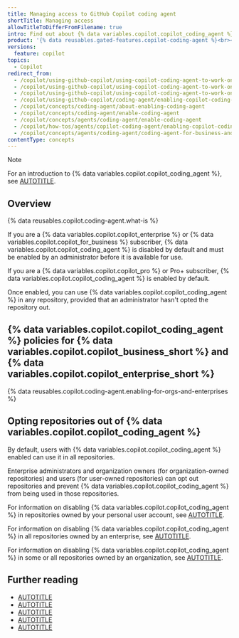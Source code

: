 ```yaml
---
title: Managing access to GitHub Copilot coding agent
shortTitle: Managing access
allowTitleToDifferFromFilename: true
intro: Find out about {% data variables.copilot.copilot_coding_agent %} policies available for {% data variables.copilot.copilot_enterprise %} and {% data variables.copilot.copilot_for_business %}, and about disabling the agent for specific repositories.
product: '{% data reusables.gated-features.copilot-coding-agent %}<br><a href="https://github.com/features/copilot/plans?ref_cta=Copilot+plans+signup&ref_loc=enabling+copilot+coding+agent&ref_page=docs" target="_blank" class="btn btn-primary mt-3 mr-3 no-underline"><span>Sign up for {% data variables.product.prodname_copilot_short %}</span> {% octicon "link-external" height:16 %}</a>'
versions:
  feature: copilot
topics:
  - Copilot
redirect_from:
  - /copilot/using-github-copilot/using-copilot-coding-agent-to-work-on-tasks/enabling-copilot-coding-agent
  - /copilot/using-github-copilot/using-copilot-coding-agent-to-work-on-issues/enabling-copilot-coding-agent-for-your-personal-repositories
  - /copilot/using-github-copilot/using-copilot-coding-agent-to-work-on-tasks/enabling-copilot-coding-agent-for-your-personal-repositories
  - /copilot/using-github-copilot/coding-agent/enabling-copilot-coding-agent
  - /copilot/concepts/coding-agent/about-enabling-coding-agent
  - /copilot/concepts/coding-agent/enable-coding-agent
  - /copilot/concepts/agents/coding-agent/enable-coding-agent
  - /copilot/how-tos/agents/copilot-coding-agent/enabling-copilot-coding-agent
  - /copilot/concepts/agents/coding-agent/coding-agent-for-business-and-enterprise
contentType: concepts
---
```


> [!NOTE]
> For an introduction to {% data variables.copilot.copilot_coding_agent %}, see [AUTOTITLE](/copilot/concepts/about-copilot-coding-agent).

## Overview

{% data reusables.copilot.coding-agent.what-is %}

If you are a {% data variables.copilot.copilot_enterprise %} or {% data variables.copilot.copilot_for_business %} subscriber, {% data variables.copilot.copilot_coding_agent %} is disabled by default and must be enabled by an administrator before it is available for use.

If you are a {% data variables.copilot.copilot_pro %} or Pro+ subscriber, {% data variables.copilot.copilot_coding_agent %} is enabled by default.

Once enabled, you can use {% data variables.copilot.copilot_coding_agent %} in any repository, provided that an administrator hasn't opted the repository out.

## {% data variables.copilot.copilot_coding_agent %} policies for {% data variables.copilot.copilot_business_short %} and {% data variables.copilot.copilot_enterprise_short %}

{% data reusables.copilot.coding-agent.enabling-for-orgs-and-enterprises %}

## Opting repositories out of {% data variables.copilot.copilot_coding_agent %}

By default, users with {% data variables.copilot.copilot_coding_agent %} enabled can use it in all repositories.

Enterprise administrators and organization owners (for organization-owned repositories) and users (for user-owned repositories) can opt out repositories and prevent {% data variables.copilot.copilot_coding_agent %} from being used in those repositories.

For information on disabling {% data variables.copilot.copilot_coding_agent %} in repositories owned by your personal user account, see [AUTOTITLE](/copilot/managing-copilot/managing-copilot-as-an-individual-subscriber/managing-your-copilot-plan/managing-copilot-policies-as-an-individual-subscriber#enabling-or-disabling-copilot-coding-agent).

For information on disabling {% data variables.copilot.copilot_coding_agent %} in all repositories owned by an enterprise, see [AUTOTITLE](/enterprise-cloud@latest/copilot/managing-copilot/managing-copilot-for-your-enterprise/managing-copilot-coding-agent-in-your-enterprise).

For information on disabling {% data variables.copilot.copilot_coding_agent %} in some or all repositories owned by an organization, see [AUTOTITLE](/copilot/managing-copilot/managing-github-copilot-in-your-organization/adding-copilot-coding-agent-to-organization).

## Further reading

* [AUTOTITLE](/copilot/using-github-copilot/coding-agent)
* [AUTOTITLE](/copilot/customizing-copilot/customizing-the-development-environment-for-copilot-coding-agent)
* [AUTOTITLE](/copilot/customizing-copilot/customizing-or-disabling-the-firewall-for-copilot-coding-agent)
* [AUTOTITLE](/copilot/using-github-copilot/coding-agent/extending-copilot-coding-agent-with-mcp)
* [AUTOTITLE](/copilot/rolling-out-github-copilot-at-scale/enabling-developers/using-copilot-coding-agent-in-org)
